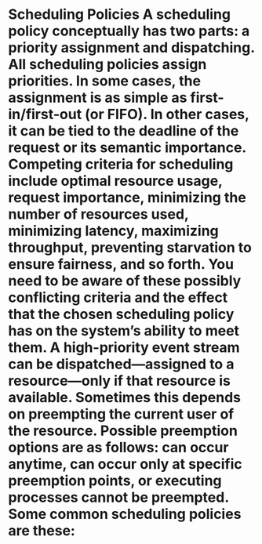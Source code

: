 # Scheduling Policies A scheduling policy conceptually has two parts: a priority assignment and dispatching. All scheduling policies assign priorities. In some cases, the assignment is as simple as first-in/first-out (or FIFO). In other cases, it can be tied to the deadline of the request or its semantic importance. Competing criteria for scheduling include optimal resource usage, request importance, minimizing the number of resources used, minimizing latency, maximizing throughput, preventing starvation to ensure fairness, and so forth. You need to be aware of these possibly conflicting criteria and the effect that the chosen scheduling policy has on the system’s ability to meet them. A high-priority event stream can be dispatched—assigned to a resource—only if that resource is available. Sometimes this depends on preempting the current user of the resource. Possible preemption options are as follows: can occur anytime, can occur only at specific preemption points, or executing processes cannot be preempted. Some common scheduling policies are these: